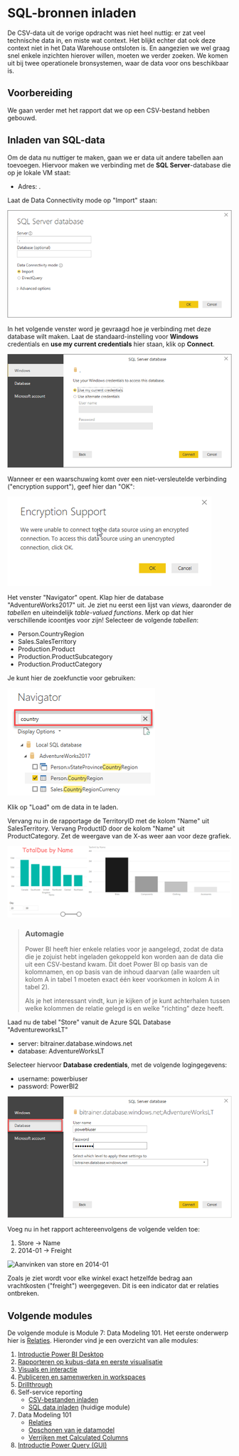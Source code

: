 # SQL-bronnen inladen

De CSV-data uit de vorige opdracht was niet heel nuttig: er zat veel technische data in, en miste wat context. Het blijkt echter dat ook deze context niet in het Data Warehouse ontsloten is. En aangezien we wel graag snel enkele inzichten hierover willen, moeten we verder zoeken. We komen uit bij twee operationele bronsystemen, waar de data voor ons beschikbaar is.

## Voorbereiding

We gaan verder met het rapport dat we op een CSV-bestand hebben gebouwd.

## Inladen van SQL-data

Om de data nu nuttiger te maken, gaan we er data uit andere tabellen aan toevoegen. Hiervoor maken we verbinding met de **SQL Server**-database die op je lokale VM staat:

* Adres: .

Laat de Data Connectivity mode op "Import" staan:

![Connect to SQL Server](img/sqlserver-connect.png)

In het volgende venster word je gevraagd hoe je verbinding met deze database wilt maken. Laat de standaard-instelling voor **Windows** credentials en **use my current credentials** hier staan, klik op **Connect**.

![Connection credentials](img/sqlserver-connect-credentials.png)

Wanneer er een waarschuwing komt over een niet-versleutelde verbinding ("encryption support"), geef hier dan "OK":

![Encryption support warning](img/encryption-support.png)

Het venster "Navigator" opent. Klap hier de database "AdventureWorks2017" uit. Je ziet nu eerst een lijst van _views_, daaronder de _tabellen_ en uiteindelijk _table-valued functions_. Merk op dat hier verschillende icoontjes voor zijn! Selecteer de volgende _tabellen_:

* Person.CountryRegion
* Sales.SalesTerritory
* Production.Product
* Production.ProductSubcategory
* Production.ProductCategory

Je kunt hier de zoekfunctie voor gebruiken:

![Power BI Navigator zoekfunctie](img/powerbi-navigator-zoekfunctie.png)

Klik op "Load" om de data in te laden.

Vervang nu in de rapportage de TerritoryID met de kolom "Name" uit SalesTerritory. Vervang ProductID door de kolom "Name" uit ProductCategory. Zet de weergave van de X-as weer aan voor deze grafiek.

![TotalDue by Territory, TaxAmt by Category](img/pbi-secondviz.png)

> ### Automagie
>
> Power BI heeft hier enkele relaties voor je aangelegd, zodat de data die je zojuist hebt ingeladen gekoppeld kon worden aan de data die uit een CSV-bestand kwam. Dit doet Power BI op basis van de kolomnamen, en op basis van de inhoud daarvan (alle waarden uit kolom A in tabel 1 moeten exact één keer voorkomen in kolom A in tabel 2).
>
> Als je het interessant vindt, kun je kijken of je kunt achterhalen tussen welke kolommen de relatie gelegd is en welke "richting" deze heeft.

Laad nu de tabel "Store" vanuit de Azure SQL Database "AdventureworksLT"

* server: bitrainer.database.windows.net
* database: AdventureWorksLT

Selecteer hiervoor **Database credentials**, met de volgende logingegevens:

* username: powerbiuser
* password: PowerBI2

![Kies voor "Database" credentials](img/databasecredentials.png)

Voeg nu in het rapport achtereenvolgens de volgende velden toe:

1. Store -> Name
2. 2014-01 -> Freight

![Aanvinken van store en 2014-01](img/store-aanvinken.gif)

Zoals je ziet wordt voor elke winkel exact hetzelfde bedrag aan vrachtkosten ("freight") weergegeven. Dit is een indicator dat er relaties ontbreken.

## Volgende modules

De volgende module is Module 7: Data Modeling 101. Het eerste onderwerp hier is [Relaties](../07-data-modeling-101/08-relaties.md). Hieronder vind je een overzicht van alle modules:

1. [Introductie Power BI Desktop](../01-introduction/01-introduction-powerbi-desktop.md)
2. [Rapporteren op kubus-data en eerste visualisatie](../02-reporting-on-cube-data/02-reporting-on-cube-data.md)
3. [Visuals en interactie](../03-visuals-and-interaction/03-visuals-and-interaction.md)
4. [Publiceren en samenwerken in workspaces](../04-publishing-and-collaboration-in-workspaces/04-publishing-and-collaboration-in-workspaces.md)
5. [Drillthrough](../05-drillthrough/05-drillthrough.md)
6. Self-service reporting
   * [CSV-bestanden inladen](../06-self-service-reporting/06-csv-inladen.md)
   * [SQL data inladen](../06-self-service-reporting/07-sql-inladen.md) (huidige module)
7. Data Modeling 101
   * [Relaties](../07-data-modeling-101/08-relaties.md)
   * [Opschonen van je datamodel](../07-data-modeling-101/09-opschonen.md)
   * [Verrijken met Calculated Columns](../07-data-modeling-101/10-calc-columns.md)
8. [Introductie Power Query (GUI)](../08-power-query-gui/11-power-query.md)
